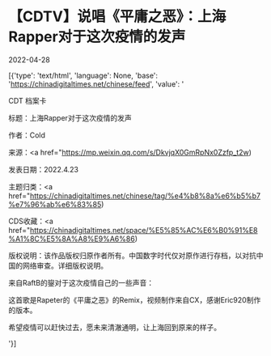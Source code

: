 # 【CDTV】说唱《平庸之恶》：上海Rapper对于这次疫情的发声

2022-04-28

[{'type': 'text/html', 'language': None, 'base': 'https://chinadigitaltimes.net/chinese/feed', 'value': '

CDT 档案卡

标题：上海Rapper对于这次疫情的发声

作者：Cold

来源：<a href="https://mp.weixin.qq.com/s/DkvjqX0GmRpNx0Zzfp_t2w)

发表日期：2022.4.23

主题归类：<a href="https://chinadigitaltimes.net/chinese/tag/%e4%b8%8a%e6%b5%b7%e7%96%ab%e6%83%85)

CDS收藏：<a href="https://chinadigitaltimes.net/space/%E5%85%AC%E6%B0%91%E8%A1%8C%E5%8A%A8%E9%A6%86)

版权说明：该作品版权归原作者所有。中国数字时代仅对原作进行存档，以对抗中国的网络审查。详细版权说明。





来自RaftB的鋆对于这次疫情自己的一些声音：



这首歌是Rapeter的《平庸之恶》的Remix，视频制作来自CX，感谢Eric920制作的版本。

希望疫情可以赶快过去，愿未来清澈通明，让上海回到原来的样子。







'}]